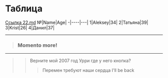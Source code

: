 # Таблица
[Ссылка 22.md](22.md)
№|Name|Age|
-|----|---|
1|Aleksey|34|
2|Татьяна|39|
3|Krist|26|
4|Данил|37|


---
>### Momento more!
***

>> Верните мой 2007 год
>> Урри где у него кнопка?
>>> Перемен требуют наши сердца
>>> I'll be back
